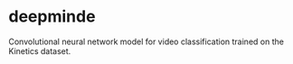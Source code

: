 # deepminde
Convolutional neural network model for video classification trained on the Kinetics dataset.
